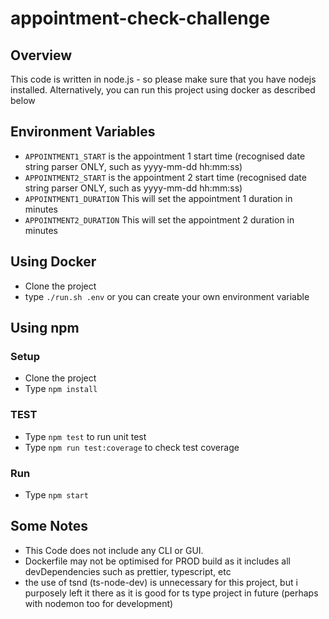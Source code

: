# appointment-check-challenge

## Overview

This code is written in node.js - so please make sure that you have nodejs installed.
Alternatively, you can run this project using docker as described below

## Environment Variables

- `APPOINTMENT1_START` is the appointment 1 start time (recognised date string parser ONLY, such as yyyy-mm-dd hh:mm:ss)
- `APPOINTMENT2_START` is the appointment 2 start time (recognised date string parser ONLY, such as yyyy-mm-dd hh:mm:ss)
- `APPOINTMENT1_DURATION` This will set the appointment 1 duration in minutes
- `APPOINTMENT2_DURATION` This will set the appointment 2 duration in minutes

## Using Docker

- Clone the project
- type `./run.sh .env` or you can create your own environment variable

## Using npm

### Setup

- Clone the project
- Type `npm install`

### TEST

- Type `npm test` to run unit test
- Type `npm run test:coverage` to check test coverage

### Run

- Type `npm start`

## Some Notes

- This Code does not include any CLI or GUI.
- Dockerfile may not be optimised for PROD build as it includes all devDependencies such as prettier, typescript, etc
- the use of tsnd (ts-node-dev) is unnecessary for this project, but i purposely left it there as it is good for ts type project in future (perhaps with nodemon too for development)

